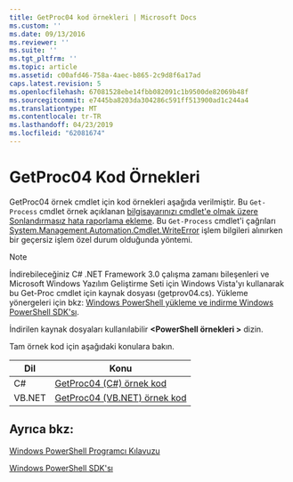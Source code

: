 ```yaml
---
title: GetProc04 kod örnekleri | Microsoft Docs
ms.custom: ''
ms.date: 09/13/2016
ms.reviewer: ''
ms.suite: ''
ms.tgt_pltfrm: ''
ms.topic: article
ms.assetid: c00afd46-758a-4aec-b865-2c9d8f6a17ad
caps.latest.revision: 5
ms.openlocfilehash: 67081528ebe14fbb082091c1b9500de82069b48f
ms.sourcegitcommit: e7445ba8203da304286c591ff513900ad1c244a4
ms.translationtype: MT
ms.contentlocale: tr-TR
ms.lasthandoff: 04/23/2019
ms.locfileid: "62081674"
---
```

# <a name="getproc04-code-samples"></a>GetProc04 Kod Örnekleri

GetProc04 örnek cmdlet için kod örnekleri aşağıda verilmiştir. Bu `Get-Process` cmdlet örnek açıklanan [bilgisayarınızı cmdlet'e olmak üzere Sonlandırmasız hata raporlama ekleme](../cmdlet/adding-non-terminating-error-reporting-to-your-cmdlet.md). Bu `Get-Process` cmdlet'i çağrıları [System.Management.Automation.Cmdlet.WriteError](/dotnet/api/System.Management.Automation.Cmdlet.WriteError) işlem bilgileri alınırken bir geçersiz işlem özel durum olduğunda yöntemi.

> [!NOTE]
> İndirebileceğiniz C# .NET Framework 3.0 çalışma zamanı bileşenleri ve Microsoft Windows Yazılım Geliştirme Seti için Windows Vista'yı kullanarak bu Get-Proc cmdlet için kaynak dosyası (getprov04.cs). Yükleme yönergeleri için bkz: [Windows PowerShell yükleme ve indirme Windows PowerShell SDK'sı](/powershell/developer/installing-the-windows-powershell-sdk).
>
> İndirilen kaynak dosyaları kullanılabilir  **\<PowerShell örnekleri >** dizin.

Tam örnek kod için aşağıdaki konulara bakın.

|Dil|Konu|
|--------------|-----------|
|C#|[GetProc04 (C#) örnek kod](./getproc04-csharp-sample-code.md)|
|VB.NET|[GetProc04 (VB.NET) örnek kod](./getproc04-vb-net-sample-code.md)|

## <a name="see-also"></a>Ayrıca bkz:

[Windows PowerShell Programcı Kılavuzu](./windows-powershell-programmer-s-guide.md)

[Windows PowerShell SDK'sı](../windows-powershell-reference.md)